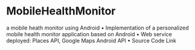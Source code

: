 MobileHealthMonitor
===================

a mobile heath monitor using Android
•	Implementation of a personalized mobile health monitor application based on Android
•	Web service deployed: Places API, Google Maps Android API
•	Source Code Link
